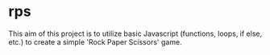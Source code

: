 # rps

This aim of this project is to utilize basic Javascript (functions, loops, if else, etc.) to create a simple 'Rock Paper Scissors' game.